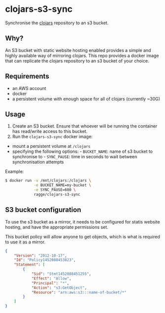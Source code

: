 # clojars-s3-sync

Synchronise the [clojars](https://clojars.org) repository to an s3
bucket.

## Why?

An S3 bucket with static website hosting enabled provides a simple and highly available way of mirroring clojars. This repo provides a docker image that can replicate the clojars repository to an s3 bucket of your choice.

## Requirements

- an AWS account
- docker
- a persistent volume with enough space for all of clojars (currently ~30G)

## Usage

1. Create an S3 bucket. Ensure that whoever will be running the container has read/write access to this bucket.
2. Run the `clojars-s3-sync` docker image:
  -  mount a persistent volume at `/clojars`
  -  specifying the following options:
    - `BUCKET_NAME`: name of s3 bucket to synchronise to
    - `SYNC_PAUSE`: time in seconds to wait between synchronisation attempts
  
  Example:
  
  ```sh
  $ docker run -v /mnt/clojars:/clojars \
               -e BUCKET_NAME=my-bucket \
               -e SYNC_PAUSE=600 \
               ragge/clojars-s3-sync
  ```

## S3 bucket configuration

To use the s3 bucket as a mirror, it needs to be configured for statis website hosting, and have the appropriate permissions set.

This bucket policy will allow anyone to get objects, which is what is required to use it as a mirror.

```json
{
	"Version": "2012-10-17",
	"Id": "Policy1452088453823",
	"Statement": [
		{
			"Sid": "Stmt1452088451255",
			"Effect": "Allow",
			"Principal": "*",
			"Action": "s3:GetObject",
			"Resource": "arn:aws:s3:::name-of-bucket/*"
		}
	]
}
```
